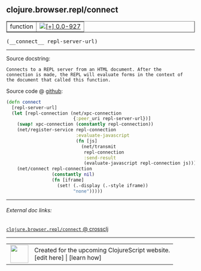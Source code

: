 ## clojure.browser.repl/connect



 <table border="1">
<tr>
<td>function</td>
<td><a href="https://github.com/cljsinfo/cljs-api-docs/tree/0.0-927"><img valign="middle" alt="[+] 0.0-927" title="Added in 0.0-927" src="https://img.shields.io/badge/+-0.0--927-lightgrey.svg"></a> </td>
</tr>
</table>


 <samp>
(__connect__ repl-server-url)<br>
</samp>

---





Source docstring:

```
Connects to a REPL server from an HTML document. After the
connection is made, the REPL will evaluate forms in the context of
the document that called this function.
```


Source code @ [github](https://github.com/clojure/clojurescript/blob/r1913/src/cljs/clojure/browser/repl.cljs#L90-L109):

```clj
(defn connect
  [repl-server-url]
  (let [repl-connection (net/xpc-connection
                         {:peer_uri repl-server-url})]
    (swap! xpc-connection (constantly repl-connection))
    (net/register-service repl-connection
                          :evaluate-javascript
                          (fn [js]
                            (net/transmit
                             repl-connection
                             :send-result
                             (evaluate-javascript repl-connection js))))
    (net/connect repl-connection
                 (constantly nil)
                 (fn [iframe]
                   (set! (.-display (.-style iframe))
                         "none")))))
```

<!--
Repo - tag - source tree - lines:

 <pre>
clojurescript @ r1913
└── src
    └── cljs
        └── clojure
            └── browser
                └── <ins>[repl.cljs:90-109](https://github.com/clojure/clojurescript/blob/r1913/src/cljs/clojure/browser/repl.cljs#L90-L109)</ins>
</pre>

-->

---



###### External doc links:

[`clojure.browser.repl/connect` @ crossclj](http://crossclj.info/fun/clojure.browser.repl.cljs/connect.html)<br>

---

 <table>
<tr><td>
<img valign="middle" align="right" width="48px" src="http://i.imgur.com/Hi20huC.png">
</td><td>
Created for the upcoming ClojureScript website.<br>
[edit here] | [learn how]
</td></tr></table>

[edit here]:https://github.com/cljsinfo/cljs-api-docs/blob/master/cljsdoc/clojure.browser.repl_connect.cljsdoc
[learn how]:https://github.com/cljsinfo/cljs-api-docs/wiki/cljsdoc-files

<!--

This information was too distracting to show to readers, but I'll leave it
commented here since it is helpful to:

- pretty-print the data used to generate this document
- and show how to retrieve that data



The API data for this symbol:

```clj
{:ns "clojure.browser.repl",
 :name "connect",
 :signature ["[repl-server-url]"],
 :history [["+" "0.0-927"]],
 :type "function",
 :full-name-encode "clojure.browser.repl_connect",
 :source {:code "(defn connect\n  [repl-server-url]\n  (let [repl-connection (net/xpc-connection\n                         {:peer_uri repl-server-url})]\n    (swap! xpc-connection (constantly repl-connection))\n    (net/register-service repl-connection\n                          :evaluate-javascript\n                          (fn [js]\n                            (net/transmit\n                             repl-connection\n                             :send-result\n                             (evaluate-javascript repl-connection js))))\n    (net/connect repl-connection\n                 (constantly nil)\n                 (fn [iframe]\n                   (set! (.-display (.-style iframe))\n                         \"none\")))))",
          :title "Source code",
          :repo "clojurescript",
          :tag "r1913",
          :filename "src/cljs/clojure/browser/repl.cljs",
          :lines [90 109]},
 :full-name "clojure.browser.repl/connect",
 :docstring "Connects to a REPL server from an HTML document. After the\nconnection is made, the REPL will evaluate forms in the context of\nthe document that called this function."}

```

Retrieve the API data for this symbol:

```clj
;; from Clojure REPL
(require '[clojure.edn :as edn])
(-> (slurp "https://raw.githubusercontent.com/cljsinfo/cljs-api-docs/catalog/cljs-api.edn")
    (edn/read-string)
    (get-in [:symbols "clojure.browser.repl/connect"]))
```

-->
